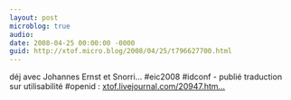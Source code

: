```yaml
---
layout: post
microblog: true
audio: 
date: 2008-04-25 00:00:00 -0000
guid: http://xtof.micro.blog/2008/04/25/t796627700.html
---
```

déj avec Johannes Ernst et Snorri... #eic2008 #idconf - publié traduction sur utilisabilité #openid : [xtof.livejournal.com/20947.htm...](http://xtof.livejournal.com/20947.html)
